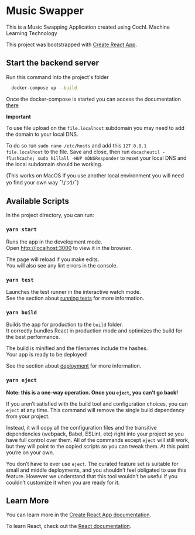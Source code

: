 

# Music Swapper

This is a Music Swapping Application created using Cochl. Machine Learning Technology

This project was bootstrapped with [Create React App](https://github.com/facebook/create-react-app).

## Start the backend server

Run this command into the project's folder

```bash
  docker-compose up --build
```

Once the docker-compose is started you can access the documentation [there](http://localhost/v1/documentation)

**Important**

To use file upload on the `file.localhost` subdomain you may need to add the domain to your local DNS.

To do so run `sudo nano /etc/hosts` and add this `127.0.0.1   file.localhost` to the file. Save and close, then run `dscacheutil -flushcache; sudo killall -HUP mDNSResponder` to reset your local DNS and the local subdomain should be working.

(This works on MacOS if you use another local environment you will need yo find your own way ¯\\_(ツ)_/¯)

## Available Scripts

In the project directory, you can run:

### `yarn start`

Runs the app in the development mode.\
Open [http://localhost:3000](http://localhost:3000) to view it in the browser.

The page will reload if you make edits.\
You will also see any lint errors in the console.

### `yarn test`

Launches the test runner in the interactive watch mode.\
See the section about [running tests](https://facebook.github.io/create-react-app/docs/running-tests) for more information.

### `yarn build`

Builds the app for production to the `build` folder.\
It correctly bundles React in production mode and optimizes the build for the best performance.

The build is minified and the filenames include the hashes.\
Your app is ready to be deployed!

See the section about [deployment](https://facebook.github.io/create-react-app/docs/deployment) for more information.

### `yarn eject`

**Note: this is a one-way operation. Once you `eject`, you can’t go back!**

If you aren’t satisfied with the build tool and configuration choices, you can `eject` at any time. This command will remove the single build dependency from your project.

Instead, it will copy all the configuration files and the transitive dependencies (webpack, Babel, ESLint, etc) right into your project so you have full control over them. All of the commands except `eject` will still work, but they will point to the copied scripts so you can tweak them. At this point you’re on your own.

You don’t have to ever use `eject`. The curated feature set is suitable for small and middle deployments, and you shouldn’t feel obligated to use this feature. However we understand that this tool wouldn’t be useful if you couldn’t customize it when you are ready for it.

## Learn More

You can learn more in the [Create React App documentation](https://facebook.github.io/create-react-app/docs/getting-started).

To learn React, check out the [React documentation](https://reactjs.org/).

